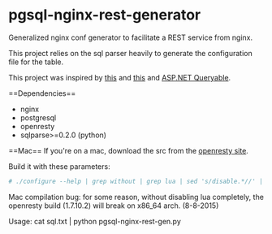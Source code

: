 # pgsql-nginx-rest-generator
Generalized nginx conf generator to facilitate a REST service from nginx.

This project relies on the sql parser heavily to generate the configuration file for the table.

This project was inspired by [this](http://rny.io/nginx/postgresql/2013/07/26/simple-api-with-nginx-and-postgresql.html) and [this](https://ef.gy/using-postgresql-with-nginx) and [ASP.NET Queryable](http://www.asp.net/web-api/overview/odata-support-in-aspnet-web-api/supporting-odata-query-options).

==Dependencies==

* nginx
* postgresql
* openresty
* sqlparse>=0.2.0 (python)

==Mac==
If you're on a mac, download the src from the [openresty site](https://openresty.org/).

Build it with these parameters:
```bash
# ./configure --help | grep without | grep lua | sed 's/disable.*//' | xargs ./configure --with-http_postgres_module && make -j6 && make install
```
Mac compilation bug: for some reason, without disabling lua completely, the openresty build (1.7.10.2) will break on x86_64 arch. (8-8-2015)

Usage: cat sql.txt | python pgsql-nginx-rest-gen.py
